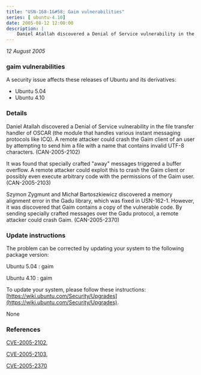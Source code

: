 ```yaml
---
title: "USN-168-1&#58; Gaim vulnerabilities"
series: [ ubuntu-4.10]
date: 2005-08-12 12:00:00
description: |
    Daniel Atallah discovered a Denial of Service vulnerability in the file transfer handler of OSCAR (the module that handles various instant messaging protocols like ICQ). A remote attacker could crash the Gaim client of an user by attempting to send him a file with a name that contains invalid UTF-8 characters. (CAN-2005-2102)
--- 
```

 
 

*12 August 2005*

### gaim vulnerabilities

A security issue affects these releases of Ubuntu and its derivatives:

* Ubuntu 5.04
* Ubuntu 4.10

### Details

Daniel Atallah discovered a Denial of Service vulnerability in the file transfer handler of OSCAR (the module that handles various instant messaging protocols like ICQ). A remote attacker could crash the Gaim client of an user by attempting to send him a file with a name that contains invalid UTF-8 characters. (CAN-2005-2102)

It was found that specially crafted &quot;away&quot; messages triggered a buffer overflow. A remote attacker could exploit this to crash the Gaim client or possibly even execute arbitrary code with the permissions of the Gaim user. (CAN-2005-2103)

Szymon Zygmunt and Michał Bartoszkiewicz discovered a memory alignment error in the Gadu library, which was fixed in USN-162-1. However, it was discovered that Gaim contains a copy of the vulnerable code. By sending specially crafted messages over the Gadu protocol, a remote attacker could crash Gaim. (CAN-2005-2370)

### Update instructions

The problem can be corrected by updating your system to the following package version:

Ubuntu 5.04
 : gaim 

Ubuntu 4.10
 : gaim 

To update your system, please follow these instructions: [https://wiki.ubuntu.com/Security/Upgrades](https://wiki.ubuntu.com/Security/Upgrades).

None

### References

 
 [CVE-2005-2102](http://people.ubuntu.com/~ubuntu-security/cve/CVE-2005-2102), 

 [CVE-2005-2103](http://people.ubuntu.com/~ubuntu-security/cve/CVE-2005-2103), 

 [CVE-2005-2370](http://people.ubuntu.com/~ubuntu-security/cve/CVE-2005-2370)
 

